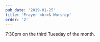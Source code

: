 ```yaml
---
pub_date: '2019-01-25'
title: 'Prayer <br>& Worship'
order: '2'
---
```


7:30pm on the third Tuesday of the month.
